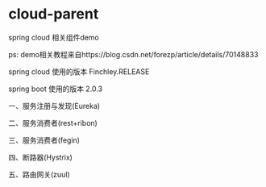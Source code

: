 # cloud-parent
spring cloud 相关组件demo

ps:
   demo相关教程来自https://blog.csdn.net/forezp/article/details/70148833

spring cloud 使用的版本 
Finchley.RELEASE

spring boot 使用的版本
2.0.3

一、服务注册与发现(Eureka)

二、服务消费者(rest+ribon)

三、服务消费者(fegin)

四、断路器(Hystrix)

五、路由网关(zuul)
